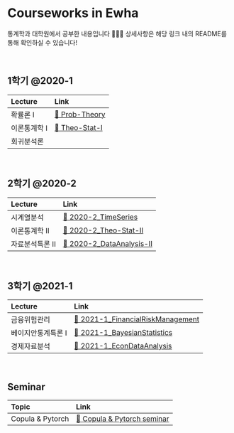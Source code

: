 # Courseworks in Ewha  
통계학과 대학원에서 공부한 내용입니다 👩🏻‍🎓 상세사항은 해당 링크 내의 README를 통해 확인하실 수 있습니다! 

<br> 

## 1학기 @2020-1
|Lecture|Link|
|:-|:-|
|확률론 I|[📂 Prob-Theory](https://github.com/Uzzeong2/What_I_learned/tree/main/Prob-Theory)|
|이론통계학 I|[📂 Theo-Stat-I](https://github.com/Uzzeong2/What_I_learned/tree/main/Theo-Stat-I)|
|회귀분석론|

<br> 

## 2학기 @2020-2
Lecture|Link|
|:-|:-|
|시계열분석|[📂 2020-2_TimeSeries](https://github.com/Uzzeong2/What_I_learned/tree/main/2020-2_TimeSeries)|
|이론통계학 II|[📂 2020-2_Theo-Stat-II](https://github.com/Uzzeong2/What_I_learned/tree/main/2020-2_Theo-Stat-II)|
|자료분석특론 II|[📂 2020-2_DataAnalysis-II](https://github.com/Uzzeong2/What_I_learned/tree/main/2020-2_DataAnalysis-II)|


<br> 

## 3학기 @2021-1
|Lecture|Link|
|:-|:-|
|금융위험관리|[📂 2021-1_FinancialRiskManagement](https://github.com/Uzzeong2/What_I_learned/tree/main/2021-1_FinancialRiskManagement)|
|베이지안통계특론 I|[📂 2021-1_BayesianStatistics](https://github.com/Uzzeong2/What_I_learned/tree/main/2021-1_BayesianStatistics)|
|경제자료분석|[📂 2021-1_EconDataAnalysis](https://github.com/Uzzeong2/What_I_learned/tree/main/2021-1_EconDataAnalysis)|

<br> 

## Seminar
|Topic|Link|
|:-|:-|
|Copula & Pytorch|[📂 Copula & Pytorch seminar](https://github.com/Uzzeong2/What_I_learned/tree/main/Copula%26Pytorch_seminar)|


<br> 



